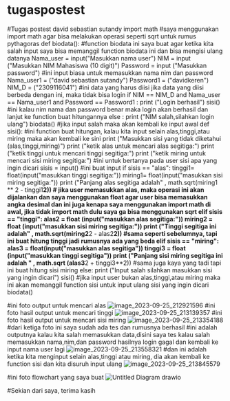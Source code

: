 # tugaspostest
#Tugas postest david sebastian sutandy
import math
#saya menggunakan import math agar bisa melakukan operasi seperti sqrt untuk rumus pythagoras
def biodata():
#function biodata ini saya buat agar ketika kita salah input saya bisa memanggil function biodata ini dan bisa mengisi ulang datanya
    Nama_user = input("Masukkan nama user")
    NIM = input ("Masukkan NIM Mahasiswa (10 digit)")
    Password = input ("Masukkan password")
    #ini input biasa untuk memasukkan nama nim dan password
    Nama_user1 = ("david sebastian sutandy")
    Password1 = ("davidkeren")
    NIM_D = ("2309116041")
    #ini data yang harus diisi jika data yang diisi berbeda dengan ini, maka tidak bisa login
    if NIM == NIM_D and Nama_user == Nama_user1 and Password == Password1  :
        print ("Login berhasil")
        sisi()
        #ini kalau nim nama dan password benar maka login akan berhasil dan lanjut ke function buat hitungannya
    else :
        print ("NIM salah,silahkan login ulang")
        biodata()
        #jika input salah maka akan kembali ke input awal
def sisi():
#ini function buat hitungan, kalau kita input selain alas,tinggi,atau miring maka akan kembali ke sini
        print ("Masukkan sisi yang tidak diketahui (alas,tinggi,miring)")
        print ("ketik alas untuk mencari alas segitiga:")
        print ("ketik tinggi untuk mencari tinggi segitiga:")
        print ("ketik miring untuk mencari sisi miring segitiga:")
        #ini untuk bertanya pada user sisi apa yang ingin dicari
        sisis = input()
        #ini buat input 
        if sisis == "alas":
            tinggi1= float(input("masukkan tinggi segitiga:"))
            miring1= float(input("masukkan sisi miring segitiga:"))
            print ("Panjang alas segitiga adalah" , math.sqrt(miring1 ** 2 - tinggi1**2))
            # jika user memasukkan alas, maka operasi ini akan dijalankan dan saya menggunakan float agar user bisa memasukkan angka desimal dan ini juga kenapa saya menggunakan import math di awal, jika tidak import math dulu saya ga bisa menggunakan sqrt
        elif sisis == "tinggi":
            alas2 = float (input("masukkan alas segitiga:"))
            miring2 = float (input("masukkan sisi miring segitiga:")) 
            print ("Tinggi segitiga ini adalah" , math.sqrt(miring2**2 - alas2**2))
            #sama seperti  sebelumnya, tapi ini buat hitung tinggi jadi rumusnya ada yang beda
        elif sisis == "miring":
            alas3 = float(input("masukkan alas segitiga"))
            tinggi3 = float (input("masukkan tinggi segitiga"))
            print ("Panjang sisi miring segitiga ini adalah " , math.sqrt (alas3**2 + tinggi3**2))
            #sama juga kaya yang tadi tapi ini buat hitung sisi miring
        else:
            print ("Input salah silahkan masukkan sisi yang ingin dicari")
            sisi()
            #jika input user bukan alas,tinggi,atau miring maka ini akan memanggil function sisi untuk input ulang sisi yang ingin dicari
biodata()

#ini foto output untuk mencari alas
![image_2023-09-25_212921596](https://github.com/david123410/tugaspostest/assets/144750420/2126c72e-4352-4367-9462-88efce10e6f2)
#ini foto hasil output untuk mencari tinggi
![image_2023-09-25_213139357](https://github.com/david123410/tugaspostest/assets/144750420/543bd201-db40-4fab-8876-96327f1febb7)
#ini foto hasil output untuk mencari sisi miring 
![image_2023-09-25_213354188](https://github.com/david123410/tugaspostest/assets/144750420/cbc76786-171c-45a6-bf9a-c7e633ce843c)
#dari ketiga foto ini saya sudah ada tes dan rumusnya berhasil
#ini adalah outputnya kalau kita salah memasukkan data,disini saya tes kalau salah memasukkan nama,nim,dan password hasilnya login gagal dan kembali ke input nama user lagi
![image_2023-09-25_213558321](https://github.com/david123410/tugaspostest/assets/144750420/59da3ea8-808c-401d-8449-780a428bc525)
#dan ini adalah ketika kita menginput selain alas,tinggi atau miring, dia akan kembali ke function sisi dan kita disuruh input ulang
![image_2023-09-25_213845579](https://github.com/david123410/tugaspostest/assets/144750420/474454e0-84d6-4cce-a9ae-df45f5b2132f)

#ini foto flowchart yang saya buat
![Untitled Diagram drawio](https://github.com/david123410/tugaspostest/assets/144750420/b8842077-69ff-4f2f-bc9d-bc4dae1af0a3)

#Sekian dari saya, terima kasih 
